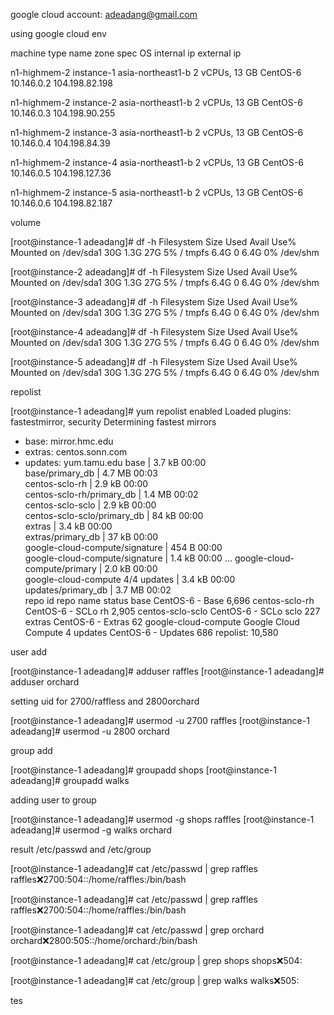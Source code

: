 google cloud account: adeadang@gmail.com

using google cloud env

machine type	  name		      zone			        spec		        OS		    internal    ip	external ip

n1-highmem-2	  instance-1	  asia-northeast1-b	2 vCPUs, 13 GB	CentOS-6	10.146.0.2	104.198.82.198

n1-highmem-2	  instance-2	  asia-northeast1-b	2 vCPUs, 13 GB	CentOS-6	10.146.0.3	104.198.90.255

n1-highmem-2	  instance-3	  asia-northeast1-b	2 vCPUs, 13 GB	CentOS-6	10.146.0.4	104.198.84.39 

n1-highmem-2	  instance-4	  asia-northeast1-b	2 vCPUs, 13 GB	CentOS-6	10.146.0.5	104.198.127.36

n1-highmem-2	  instance-5	  asia-northeast1-b	2 vCPUs, 13 GB	CentOS-6	10.146.0.6	104.198.82.187 


volume 

[root@instance-1 adeadang]# df -h
Filesystem      Size  Used Avail Use% Mounted on
/dev/sda1        30G  1.3G   27G   5% /
tmpfs           6.4G     0  6.4G   0% /dev/shm

[root@instance-2 adeadang]# df -h
Filesystem      Size  Used Avail Use% Mounted on
/dev/sda1        30G  1.3G   27G   5% /
tmpfs           6.4G     0  6.4G   0% /dev/shm

[root@instance-3 adeadang]# df -h
Filesystem      Size  Used Avail Use% Mounted on
/dev/sda1        30G  1.3G   27G   5% /
tmpfs           6.4G     0  6.4G   0% /dev/shm

[root@instance-4 adeadang]# df -h
Filesystem      Size  Used Avail Use% Mounted on
/dev/sda1        30G  1.3G   27G   5% /
tmpfs           6.4G     0  6.4G   0% /dev/shm

[root@instance-5 adeadang]# df -h
Filesystem      Size  Used Avail Use% Mounted on
/dev/sda1        30G  1.3G   27G   5% /
tmpfs           6.4G     0  6.4G   0% /dev/shm

repolist

[root@instance-1 adeadang]# yum repolist enabled
Loaded plugins: fastestmirror, security
Determining fastest mirrors
 * base: mirror.hmc.edu
 * extras: centos.sonn.com
 * updates: yum.tamu.edu
base                                                                                                                                               | 3.7 kB     00:00     
base/primary_db                                                                                                                                    | 4.7 MB     00:03     
centos-sclo-rh                                                                                                                                     | 2.9 kB     00:00     
centos-sclo-rh/primary_db                                                                                                                          | 1.4 MB     00:02     
centos-sclo-sclo                                                                                                                                   | 2.9 kB     00:00     
centos-sclo-sclo/primary_db                                                                                                                        |  84 kB     00:00     
extras                                                                                                                                             | 3.4 kB     00:00     
extras/primary_db                                                                                                                                  |  37 kB     00:00     
google-cloud-compute/signature                                                                                                                     |  454 B     00:00     
google-cloud-compute/signature                                                                                                                     | 1.4 kB     00:00 ... 
google-cloud-compute/primary                                                                                                                       | 2.0 kB     00:00     
google-cloud-compute                                                                                                                                                  4/4
updates                                                                                                                                            | 3.4 kB     00:00     
updates/primary_db                                                                                                                                 | 3.7 MB     00:02     
repo id                                                                           repo name                                                                         status
base                                                                              CentOS-6 - Base                                                                   6,696
centos-sclo-rh                                                                    CentOS-6 - SCLo rh                                                                2,905
centos-sclo-sclo                                                                  CentOS-6 - SCLo sclo                                                                227
extras                                                                            CentOS-6 - Extras                                                                    62
google-cloud-compute                                                              Google Cloud Compute                                                                  4
updates                                                                           CentOS-6 - Updates                                                                  686
repolist: 10,580


user add

[root@instance-1 adeadang]# adduser raffles
[root@instance-1 adeadang]# adduser orchard

setting uid for 2700/raffless and 2800orchard

[root@instance-1 adeadang]# usermod -u 2700 raffles
[root@instance-1 adeadang]# usermod -u 2800 orchard

group add

[root@instance-1 adeadang]# groupadd shops
[root@instance-1 adeadang]# groupadd walks

adding user to group

[root@instance-1 adeadang]# usermod -g shops raffles
[root@instance-1 adeadang]# usermod -g walks orchard

result /etc/passwd and /etc/group

[root@instance-1 adeadang]# cat /etc/passwd | grep raffles
raffles:x:2700:504::/home/raffles:/bin/bash

[root@instance-1 adeadang]# cat /etc/passwd | grep raffles
raffles:x:2700:504::/home/raffles:/bin/bash

[root@instance-1 adeadang]# cat /etc/passwd | grep orchard
orchard:x:2800:505::/home/orchard:/bin/bash

[root@instance-1 adeadang]# cat /etc/group | grep shops
shops:x:504:

[root@instance-1 adeadang]# cat /etc/group | grep walks
walks:x:505:


tes
